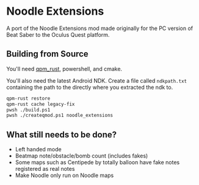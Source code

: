 # Noodle Extensions

A port of the Noodle Extensions mod made originally for the PC version of Beat Saber to the Oculus Quest platform.

## Building from Source

You'll need [qpm_rust](https://github.com/RedBrumbler/QuestPackageManager-Rust), powershell, and cmake.

You'll also need the latest Android NDK. Create a file called `ndkpath.txt` containing the path to the directly where you extracted the ndk to.

```sh
qpm-rust restore
qpm-rust cache legacy-fix
pwsh ./build.ps1
pwsh ./createqmod.ps1 noodle_extensions
```

## What still needs to be done?
- Left handed mode
- Beatmap note/obstacle/bomb count (includes fakes)
- Some maps such as Centipede by totally balloon have fake notes registered as real notes
- Make Noodle only run on Noodle maps
